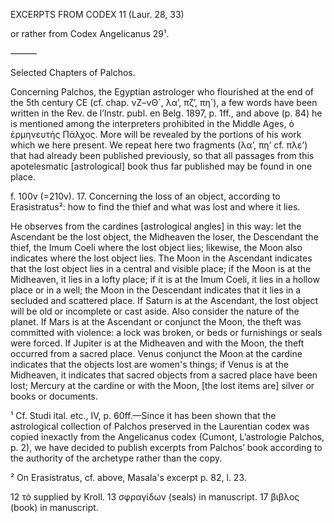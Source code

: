 EXCERPTS FROM CODEX 11 (Laur. 28, 33)

or rather from Codex Angelicanus 29¹.

———

Selected Chapters of Palchos.

Concerning Palchos, the Egyptian astrologer who flourished at the end of the 5th century CE (cf. chap. νΖ–νΘ´, λα’, πζ’, πη´), a few words have been written in the Rev. de l’Instr. publ. en Belg. 1897, p. 1ff., and above (p. 84) he is mentioned among the interpreters prohibited in the Middle Ages, ὁ ἑρμηνευτὴς Πάλχος. More will be revealed by the portions of his work which we here present. We repeat here two fragments (λα’, πη’ cf. πλε’) that had already been published previously, so that all passages from this apotelesmatic [astrological] book thus far published may be found in one place.

f. 100v (=210v). 17. Concerning the loss of an object, according to Erasistratus²: how to find the thief and what was lost and where it lies.

He observes from the cardines [astrological angles] in this way: let the Ascendant be the lost object, the Midheaven the loser, the Descendant the thief, the Imum Coeli where the lost object lies; likewise, the Moon also indicates where the lost object lies. The Moon in the Ascendant indicates that the lost object lies in a central and visible place; if the Moon is at the Midheaven, it lies in a lofty place; if it is at the Imum Coeli, it lies in a hollow place or in a well; the Moon in the Descendant indicates that it lies in a secluded and scattered place. If Saturn is at the Ascendant, the lost object will be old or incomplete or cast aside. Also consider the nature of the planet. If Mars is at the Ascendant or conjunct the Moon, the theft was committed with violence: a lock was broken, or beds or furnishings or seals were forced. If Jupiter is at the Midheaven and with the Moon, the theft occurred from a sacred place. Venus conjunct the Moon at the cardine indicates that the objects lost are women's things; if Venus is at the Midheaven, it indicates that sacred objects from a sacred place have been lost; Mercury at the cardine or with the Moon, [the lost items are] silver or books or documents.

¹ Cf. Studi ital. etc., IV, p. 60ff.—Since it has been shown that the astrological collection of Palchos preserved in the Laurentian codex was copied inexactly from the Angelicanus codex (Cumont, L’astrologie Palchos, p. 2), we have decided to publish excerpts from Palchos’ book according to the authority of the archetype rather than the copy.

² On Erasistratus, cf. above, Masala's excerpt p. 82, l. 23.

12 τὸ supplied by Kroll. 13 σφραγίδων (seals) in manuscript. 17 βιβλος (book) in manuscript.
